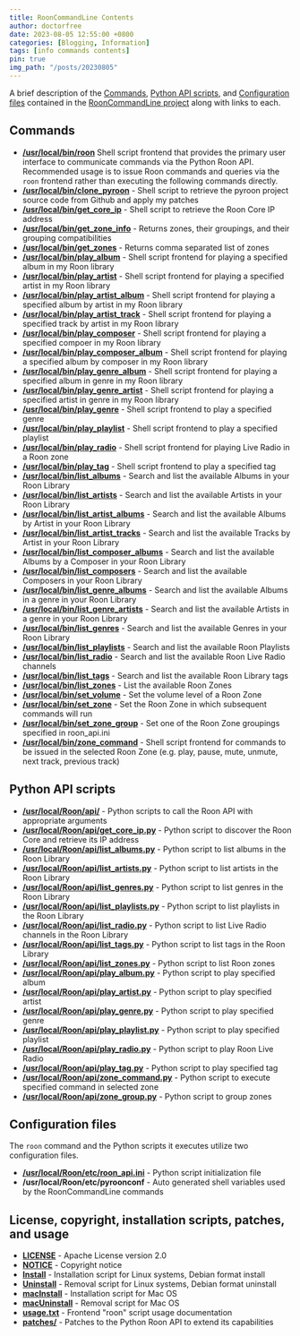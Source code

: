 ```yaml
---
title: RoonCommandLine Contents
author: doctorfree
date: 2023-08-05 12:55:00 +0800
categories: [Blogging, Information]
tags: [info commands contents]
pin: true
img_path: "/posts/20230805"
---
```


A brief description of the [Commands](#commands),
[Python API scripts](#python-api-scripts), and
[Configuration files](#configuration-files) contained in the
[RoonCommandLine project](https://github.com/doctorfree/RoonCommandLine)
along with links to each.

## Commands

- [**/usr/local/bin/roon**](https://github.com/doctorfree/RoonCommandLine/-/blob/master/bin/roon)
  Shell script frontend that provides the primary user interface to communicate commands via the Python Roon API. Recommended usage is to issue Roon commands and queries via the `roon` frontend rather than executing the following commands directly.
- [**/usr/local/bin/clone_pyroon**](https://github.com/doctorfree/RoonCommandLine/-/blob/master/bin/clone_pyroon) - Shell script to retrieve the pyroon project source code from Github and apply my patches
- [**/usr/local/bin/get_core_ip**](https://github.com/doctorfree/RoonCommandLine/-/blob/master/bin/get_core_ip) - Shell script to retrieve the Roon Core IP address
- [**/usr/local/bin/get_zone_info**](https://github.com/doctorfree/RoonCommandLine/-/blob/master/bin/get_zone_info) - Returns zones, their groupings, and their grouping compatibilities
- [**/usr/local/bin/get_zones**](https://github.com/doctorfree/RoonCommandLine/-/blob/master/bin/get_zones) - Returns comma separated list of zones
- [**/usr/local/bin/play_album**](https://github.com/doctorfree/RoonCommandLine/-/blob/master/bin/play_album) - Shell script frontend for playing a specified album in my Roon library
- [**/usr/local/bin/play_artist**](https://github.com/doctorfree/RoonCommandLine/-/blob/master/bin/play_artist) - Shell script frontend for playing a specified artist in my Roon library
- [**/usr/local/bin/play_artist_album**](https://github.com/doctorfree/RoonCommandLine/-/blob/master/bin/play_artist_album) - Shell script frontend for playing a specified album by artist in my Roon library
- [**/usr/local/bin/play_artist_track**](https://github.com/doctorfree/RoonCommandLine/-/blob/master/bin/play_artist_track) - Shell script frontend for playing a specified track by artist in my Roon library
- [**/usr/local/bin/play_composer**](https://github.com/doctorfree/RoonCommandLine/-/blob/master/bin/play_composer) - Shell script frontend for playing a specified compoer in my Roon library
- [**/usr/local/bin/play_composer_album**](https://github.com/doctorfree/RoonCommandLine/-/blob/master/bin/play_composer_album) - Shell script frontend for playing a specified album by composer in my Roon library
- [**/usr/local/bin/play_genre_album**](https://github.com/doctorfree/RoonCommandLine/-/blob/master/bin/play_genre_album) - Shell script frontend for playing a specified album in genre in my Roon library
- [**/usr/local/bin/play_genre_artist**](https://github.com/doctorfree/RoonCommandLine/-/blob/master/bin/play_genre_artist) - Shell script frontend for playing a specified artist in genre in my Roon library
- [**/usr/local/bin/play_genre**](https://github.com/doctorfree/RoonCommandLine/-/blob/master/bin/play_genre) - Shell script frontend to play a specified genre
- [**/usr/local/bin/play_playlist**](https://github.com/doctorfree/RoonCommandLine/-/blob/master/bin/play_playlist) - Shell script frontend to play a specified playlist
- [**/usr/local/bin/play_radio**](https://github.com/doctorfree/RoonCommandLine/-/blob/master/bin/play_radio) - Shell script frontend for playing Live Radio in a Roon zone
- [**/usr/local/bin/play_tag**](https://github.com/doctorfree/RoonCommandLine/-/blob/master/bin/play_tag) - Shell script frontend to play a specified tag
- [**/usr/local/bin/list_albums**](https://github.com/doctorfree/RoonCommandLine/-/blob/master/bin/list_albums) - Search and list the available Albums in your Roon Library
- [**/usr/local/bin/list_artists**](https://github.com/doctorfree/RoonCommandLine/-/blob/master/bin/list_artists) - Search and list the available Artists in your Roon Library
- [**/usr/local/bin/list_artist_albums**](https://github.com/doctorfree/RoonCommandLine/-/blob/master/bin/list_artist_albums) - Search and list the available Albums by Artist in your Roon Library
- [**/usr/local/bin/list_artist_tracks**](https://github.com/doctorfree/RoonCommandLine/-/blob/master/bin/list_artist_tracks) - Search and list the available Tracks by Artist in your Roon Library
- [**/usr/local/bin/list_composer_albums**](https://github.com/doctorfree/RoonCommandLine/-/blob/master/bin/list_composer_albums) - Search and list the available Albums by a Composer in your Roon Library
- [**/usr/local/bin/list_composers**](https://github.com/doctorfree/RoonCommandLine/-/blob/master/bin/list_composers) - Search and list the available Composers in your Roon Library
- [**/usr/local/bin/list_genre_albums**](https://github.com/doctorfree/RoonCommandLine/-/blob/master/bin/list_genre_albums) - Search and list the available Albums in a genre in your Roon Library
- [**/usr/local/bin/list_genre_artists**](https://github.com/doctorfree/RoonCommandLine/-/blob/master/bin/list_genre_artists) - Search and list the available Artists in a genre in your Roon Library
- [**/usr/local/bin/list_genres**](https://github.com/doctorfree/RoonCommandLine/-/blob/master/bin/list_genres) - Search and list the available Genres in your Roon Library
- [**/usr/local/bin/list_playlists**](https://github.com/doctorfree/RoonCommandLine/-/blob/master/bin/list_playlists) - Search and list the available Roon Playlists
- [**/usr/local/bin/list_radio**](https://github.com/doctorfree/RoonCommandLine/-/blob/master/bin/list_radio) - Search and list the available Roon Live Radio channels
- [**/usr/local/bin/list_tags**](https://github.com/doctorfree/RoonCommandLine/-/blob/master/bin/list_tags) - Search and list the available Roon Library tags
- [**/usr/local/bin/list_zones**](https://github.com/doctorfree/RoonCommandLine/-/blob/master/bin/list_zones) - List the available Roon Zones
- [**/usr/local/bin/set_volume**](https://github.com/doctorfree/RoonCommandLine/-/blob/master/bin/set_volume) - Set the volume level of a Roon Zone
- [**/usr/local/bin/set_zone**](https://github.com/doctorfree/RoonCommandLine/-/blob/master/bin/set_zone) - Set the Roon Zone in which subsequent commands will run
- [**/usr/local/bin/set_zone_group**](https://github.com/doctorfree/RoonCommandLine/-/blob/master/bin/set_zone_group) - Set one of the Roon Zone groupings specified in roon_api.ini
- [**/usr/local/bin/zone_command**](https://github.com/doctorfree/RoonCommandLine/-/blob/master/bin/zone_command) - Shell script frontend for commands to be issued in the selected Roon Zone (e.g. play, pause, mute, unmute, next track, previous track)

## Python API scripts

- [**/usr/local/Roon/api/**](https://github.com/doctorfree/RoonCommandLine/-/blob/master/api/README.md) - Python scripts to call the Roon API with appropriate arguments
- [**/usr/local/Roon/api/get_core_ip.py**](https://github.com/doctorfree/RoonCommandLine/-/blob/master/api/get_core_ip.py) - Python script to discover the Roon Core and retrieve its IP address
- [**/usr/local/Roon/api/list_albums.py**](https://github.com/doctorfree/RoonCommandLine/-/blob/master/api/list_albums.py) - Python script to list albums in the Roon Library
- [**/usr/local/Roon/api/list_artists.py**](https://github.com/doctorfree/RoonCommandLine/-/blob/master/api/list_artists.py) - Python script to list artists in the Roon Library
- [**/usr/local/Roon/api/list_genres.py**](https://github.com/doctorfree/RoonCommandLine/-/blob/master/api/list_genres.py) - Python script to list genres in the Roon Library
- [**/usr/local/Roon/api/list_playlists.py**](https://github.com/doctorfree/RoonCommandLine/-/blob/master/api/list_playlists.py) - Python script to list playlists in the Roon Library
- [**/usr/local/Roon/api/list_radio.py**](https://github.com/doctorfree/RoonCommandLine/-/blob/master/api/list_radio.py) - Python script to list Live Radio channels in the Roon Library
- [**/usr/local/Roon/api/list_tags.py**](https://github.com/doctorfree/RoonCommandLine/-/blob/master/api/list_tags.py) - Python script to list tags in the Roon Library
- [**/usr/local/Roon/api/list_zones.py**](https://github.com/doctorfree/RoonCommandLine/-/blob/master/api/list_zones.py) - Python script to list Roon zones
- [**/usr/local/Roon/api/play_album.py**](https://github.com/doctorfree/RoonCommandLine/-/blob/master/api/play_album.py) - Python script to play specified album
- [**/usr/local/Roon/api/play_artist.py**](https://github.com/doctorfree/RoonCommandLine/-/blob/master/api/play_artist.py) - Python script to play specified artist
- [**/usr/local/Roon/api/play_genre.py**](https://github.com/doctorfree/RoonCommandLine/-/blob/master/api/play_genre.py) - Python script to play specified genre
- [**/usr/local/Roon/api/play_playlist.py**](https://github.com/doctorfree/RoonCommandLine/-/blob/master/api/play_playlist.py) - Python script to play specified playlist
- [**/usr/local/Roon/api/play_radio.py**](https://github.com/doctorfree/RoonCommandLine/-/blob/master/api/play_radio.py) - Python script to play Roon Live Radio
- [**/usr/local/Roon/api/play_tag.py**](https://github.com/doctorfree/RoonCommandLine/-/blob/master/api/play_tag.py) - Python script to play specified tag
- [**/usr/local/Roon/api/zone_command.py**](https://github.com/doctorfree/RoonCommandLine/-/blob/master/api/zone_command.py) - Python script to execute specified command in selected zone
- [**/usr/local/Roon/api/zone_group.py**](https://github.com/doctorfree/RoonCommandLine/-/blob/master/api/zone_group.py) - Python script to group zones

## Configuration files

The `roon` command and the Python scripts it executes utilize two configuration files.

- [**/usr/local/Roon/etc/roon_api.ini**](https://github.com/doctorfree/RoonCommandLine/-/blob/master/etc/roon_api.ini) - Python script initialization file
- **/usr/local/Roon/etc/pyroonconf** - Auto generated shell variables used by the RoonCommandLine commands

## License, copyright, installation scripts, patches, and usage

- [**LICENSE**](https://github.com/doctorfree/RoonCommandLine/-/blob/master/LICENSE) - Apache License version 2.0
- [**NOTICE**](https://github.com/doctorfree/RoonCommandLine/-/blob/master/NOTICE) - Copyright notice
- [**Install**](https://github.com/doctorfree/RoonCommandLine/-/blob/master/Install) - Installation script for Linux systems, Debian format install
- [**Uninstall**](https://github.com/doctorfree/RoonCommandLine/-/blob/master/Uninstall) - Removal script for Linux systems, Debian format uninstall
- [**macInstall**](https://github.com/doctorfree/RoonCommandLine/-/blob/master/macInstall) - Installation script for Mac OS
- [**macUninstall**](https://github.com/doctorfree/RoonCommandLine/-/blob/master/macUninstall) - Removal script for Mac OS
- [**usage.txt**](https://github.com/doctorfree/RoonCommandLine/-/blob/master/usage.txt) - Frontend "roon" script usage documentation
- [**patches/**](https://github.com/doctorfree/RoonCommandLine/-/blob/master/patches/README.md) - Patches to the Python Roon API to extend its capabilities
